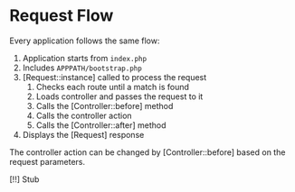# Request Flow

Every application follows the same flow:

1. Application starts from `index.php`
2. Includes `APPPATH/bootstrap.php`
3. [Request::instance] called to process the request
    1. Checks each route until a match is found
    2. Loads controller and passes the request to it
    3. Calls the [Controller::before] method
    4. Calls the controller action
    5. Calls the [Controller::after] method
4. Displays the [Request] response

The controller action can be changed by [Controller::before] based on the request parameters.

[!!] Stub
